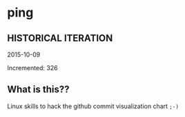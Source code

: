 # ping

## HISTORICAL ITERATION
2015-10-09

Incremented: 326

## What is this?? 
Linux skills to hack the github commit visualization chart `;-)`
